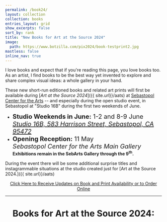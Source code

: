 ```yaml
---
permalink: /book24/
layout: collection
collection: books
entries_layout: grid
show_excerpts: false
sort_by: rank
title: "New Books for Art at the Source 2024"
image:
  path: https://www.botzilla.com/pix2024/book-testprint2.jpg
mastless: false
inline_nav: true
---
```


I love books and expect that if you're reading this page, you love books too. As an artist, I find books to be the best way yet invented to explore and share complex visual ideas: a whole gallery in your hand.

These new short-run editioned books and related art prints will first be available during [_Art at the Source 2024_]({{ site.url}}/aats) at [Sebastopol Center for the Arts](https://www.sebarts.org/) -- and especially during the open studio event, in Sebastopol at "Studio 16B" during the first two weekends of June.

* <span style="font-size:20px">**Studio Weekends in June:** 1-2 and 8-9 June<br/>[_Studio 16B, 583 Harrison Street, Sebastopol, CA 95472_](https://maps.app.goo.gl/fvQh5nn2MRaHsZsz8)</span>
* <span style="font-size:20px">**Opening Reception:** 11 May<br/>_Sebastopol Center for the Arts Main Gallery_</span><br/>
<b>Exhibitions remain in the SebArts Gallery through the 9<sup>th</sup>.</b>

During the event there will be some additional surprise titles and instagrammable situations at the studio created just for [Art at the Source 2024.]({{ site.url}}/aats)

<center>
<a class="btn btn--inverse btn--large" href="mailto:kevin+books@vumondo.com?subject=Updates%20on%20Books%20and%20Prints&body=Please%20keep%20me%20informed%20of%20updates%20on%20sales%20availability%20of%20your%20books%20and%20prints%20related%20to%20AATS%202024">Click Here to Receive Updates on Book and Print Availability or to Order Online</a>
</center>

<hr>

<h1 style="text-align:center">Books for Art at the Source 2024:</h1>

<!-- 
<figure class="align-center">
<a href="{{ site.url}}/book24"><img src="https://www.botzilla.com/pix2024/author-promo-card.jpg"></a>
<figcaption>See you at <a href="{{ site.url}}/aats">Art at the Source</a></figcaption>
</figure>

-->
